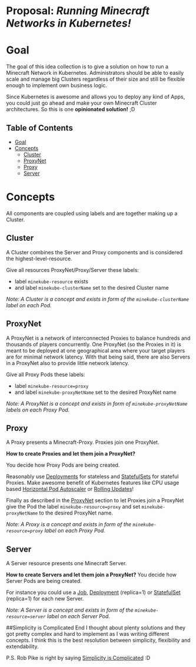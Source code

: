 # Proposal: *Running Minecraft Networks in Kubernetes!*


# Goal
The goal of this idea collection is to give a solution on how to
run a Minecraft Network in Kubernetes.
Administrators should be able to easily scale and manage
big Clusters regardless of their size and still be flexible enough
to implement own business logic.

Since Kubernetes is awesome and allows you to deploy any
kind of Apps, you could just go ahead and make your own Minecraft Cluster
architectures. So this is one **opinionated solution!** ;D

## Table of Contents
* [Goal](#goal)
* [Concepts](#concepts)
    * [Cluster](#cluster)
    * [ProxyNet](#proxynet)
    * [Proxy](#proxy)
    * [Server](#server)


# Concepts
All components are coupled using labels and are together making up a Cluster.

## Cluster
A Cluster combines the Server and Proxy components and is
considered the highest-level-resource.

Give all resources ProxyNet/Proxy/Server these labels:
- label `minekube-resource` exists
- and label `minekube-clusterName` set to the desired Cluster name

*Note: A Cluster is a concept and exists in form of the `minekube-clusterName` label on each Pod.*

## ProxyNet
A ProxyNet is a network of interconnected Proxies
to balance hundreds and thousands of players concurrently.
One ProxyNet (so the Proxies in it) is meant to be deployed at
one geographical area where your target players are for minimal network latency.
With that being said, there are also Servers in a ProxyNet
also to provide little network latency.
  
Give all Proxy Pods these labels:
- label `minekube-resource=proxy`
- and label `minekube-proxyNetName` set to the desired ProxyNet name

*Note: A ProxyNet is a concept and exists in form of `minekube-proxyNetName` labels on each Proxy Pod.*


## Proxy
A Proxy presents a Minecraft-Proxy.
Proxies join one ProxyNet.

**How to create Proxies and let them join a ProxyNet?**

You decide how Proxy Pods are being created.

Reasonably use
[Deployments](https://kubernetes.io/docs/concepts/workloads/controllers/deployment/)
for stateless and
[StatefulSets](https://kubernetes.io/docs/concepts/workloads/controllers/statefulset/)
for stateful Proxies. Make awesome
benefit of Kubernetes features like
CPU usage based [Horizontal Pod Autoscaler](https://kubernetes.io/docs/tasks/run-application/horizontal-pod-autoscale/)
or [Rolling Updates](https://kubernetes.io/docs/tasks/run-application/rolling-update-replication-controller/)!

Finally as described in the [ProxyNet](#proxynet) section to let Proxies join a ProxyNet
give the Pod the label `minekube-resource=proxy` and set `minekube-proxyNetName`
to the desired ProxyNet name.

*Note: A Proxy is a concept and exists in form of the `minekube-resource=proxy` label on each Proxy Pod.*

## Server
A Server resource presents one Minecraft Server.

**How to create Servers and let them join a ProxyNet?**
You decide how Server Pods are being created.

For instance you could use a
[Job](https://kubernetes.io/docs/concepts/workloads/controllers/jobs-run-to-completion/),
[Deployment](https://kubernetes.io/docs/concepts/workloads/controllers/deployment/) (replica=1) or
[StatefulSet](https://kubernetes.io/docs/concepts/workloads/controllers/statefulset/) (replica=1)
for each new Server.

*Note: A Server is a concept and exists in form of the `minekube-resource=server` label on each Server Pod.*

##Simplicity is Complicated End
I thought about plenty solutions and they got pretty complex and hard to implement as I
was writing different concepts.
I think this is the best resolution between simplicity, flexibility and extendability.

P.S. Rob Pike is right by saying [Simplicity is Complicated](https://www.youtube.com/watch?v=rFejpH_tAHM) :D
